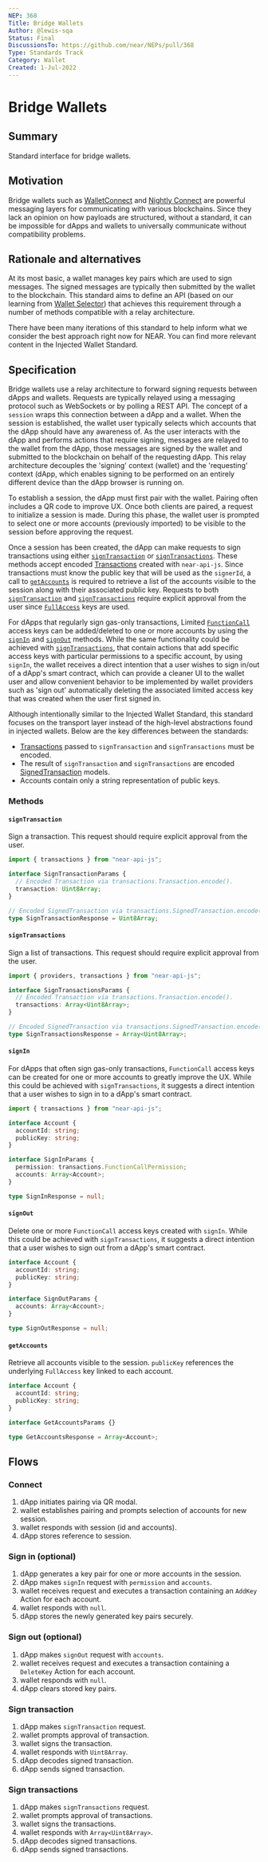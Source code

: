 ```yaml
---
NEP: 368
Title: Bridge Wallets
Author: @lewis-sqa
Status: Final
DiscussionsTo: https://github.com/near/NEPs/pull/368
Type: Standards Track
Category: Wallet
Created: 1-Jul-2022
---
```


# Bridge Wallets

## Summary

Standard interface for bridge wallets.

## Motivation

Bridge wallets such as [WalletConnect](https://docs.walletconnect.com/2.0/) and [Nightly Connect](https://connect.nightly.app/) are powerful messaging layers for communicating with various blockchains. Since they lack an opinion on how payloads are structured, without a standard, it can be impossible for dApps and wallets to universally communicate without compatibility problems.

## Rationale and alternatives

At its most basic, a wallet manages key pairs which are used to sign messages. The signed messages are typically then submitted by the wallet to the blockchain.  This standard aims to define an API (based on our learning from [Wallet Selector](https://github.com/near/wallet-selector)) that achieves this requirement through a number of methods compatible with a relay architecture.

There have been many iterations of this standard to help inform what we consider the best approach right now for NEAR. You can find more relevant content in the Injected Wallet Standard.

## Specification

Bridge wallets use a relay architecture to forward signing requests between dApps and wallets.  Requests are typically relayed using a messaging protocol such as WebSockets or by polling a REST API. The concept of a `session` wraps this connection between a dApp and a wallet.  When the session is established, the wallet user typically selects which accounts that the dApp should have any awareness of. As the user interacts with the dApp and performs actions that require signing, messages are relayed to the wallet from the dApp, those messages are signed by the wallet and submitted to the blockchain on behalf of the requesting dApp. This relay architecture decouples the 'signing' context (wallet) and the 'requesting' context (dApp, which enables signing to be performed on an entirely different device than the dApp browser is running on.

To establish a session, the dApp must first pair with the wallet. Pairing often includes a QR code to improve UX. Once both clients are paired, a request to initialize a session is made. During this phase, the wallet user is prompted to select one or more accounts (previously imported) to be visible to the session before approving the request.

Once a session has been created, the dApp can make requests to sign transactions using either [`signTransaction`](#signtransaction) or [`signTransactions`](#signtransactions). These methods accept encoded [Transactions](https://nomicon.io/RuntimeSpec/Transactions) created with `near-api-js`. Since transactions must know the public key that will be used as the `signerId`, a call to [`getAccounts`](#getaccounts) is required to retrieve a list of the accounts visible to the session along with their associated public key. Requests to both [`signTransaction`](#signtransaction) and [`signTransactions`](#signtransactions) require explicit approval from the user since [`FullAccess`](https://nomicon.io/DataStructures/AccessKey) keys are used.

For dApps that regularly sign gas-only transactions, Limited [`FunctionCall`](https://nomicon.io/DataStructures/AccessKey#accesskeypermissionfunctioncall) access keys can be added/deleted to one or more accounts by using the [`signIn`](#signin) and [`signOut`](#signout) methods. While the same functionality could be achieved with [`signTransactions`](#signtransactions), that contain actions that add specific access keys with particular permissions to a specific account, by using `signIn`, the wallet receives a direct intention that a user wishes to sign in/out of a dApp's smart contract, which can provide a cleaner UI to the wallet user and allow convenient behavior to be implemented by wallet providers such as 'sign out' automatically deleting the associated limited access key that was created when the user first signed in.

Although intentionally similar to the Injected Wallet Standard, this standard focuses on the transport layer instead of the high-level abstractions found in injected wallets. Below are the key differences between the standards:

- [Transactions](https://nomicon.io/RuntimeSpec/Transactions) passed to `signTransaction` and `signTransactions` must be encoded.
- The result of `signTransaction` and `signTransactions` are encoded [SignedTransaction](https://nomicon.io/RuntimeSpec/Transactions#signed-transaction) models.
- Accounts contain only a string representation of public keys.

### Methods

#### `signTransaction`

Sign a transaction. This request should require explicit approval from the user.

```ts
import { transactions } from "near-api-js";

interface SignTransactionParams {
  // Encoded Transaction via transactions.Transaction.encode().
  transaction: Uint8Array;
}

// Encoded SignedTransaction via transactions.SignedTransaction.encode().
type SignTransactionResponse = Uint8Array;
```

#### `signTransactions`

Sign a list of transactions. This request should require explicit approval from the user.

```ts
import { providers, transactions } from "near-api-js";

interface SignTransactionsParams {
  // Encoded Transaction via transactions.Transaction.encode().
  transactions: Array<Uint8Array>;
}

// Encoded SignedTransaction via transactions.SignedTransaction.encode().
type SignTransactionsResponse = Array<Uint8Array>;
```

#### `signIn`

For dApps that often sign gas-only transactions, `FunctionCall` access keys can be created for one or more accounts to greatly improve the UX. While this could be achieved with `signTransactions`, it suggests a direct intention that a user wishes to sign in to a dApp's smart contract.

```ts
import { transactions } from "near-api-js";

interface Account {
  accountId: string;
  publicKey: string;
}

interface SignInParams {
  permission: transactions.FunctionCallPermission;
  accounts: Array<Account>;
}

type SignInResponse = null;
```

#### `signOut`

Delete one or more `FunctionCall` access keys created with `signIn`. While this could be achieved with `signTransactions`, it suggests a direct intention that a user wishes to sign out from a dApp's smart contract.

```ts
interface Account {
  accountId: string;
  publicKey: string;
}

interface SignOutParams {
  accounts: Array<Account>;
}

type SignOutResponse = null;
```

#### `getAccounts`

Retrieve all accounts visible to the session. `publicKey` references the underlying `FullAccess` key linked to each account.

```ts
interface Account {
  accountId: string;
  publicKey: string;
}

interface GetAccountsParams {}

type GetAccountsResponse = Array<Account>;
```

## Flows

### Connect

1. dApp initiates pairing via QR modal.
2. wallet establishes pairing and prompts selection of accounts for new session.
3. wallet responds with session (id and accounts).
4. dApp stores reference to session.

### Sign in (optional)

1. dApp generates a key pair for one or more accounts in the session.
2. dApp makes `signIn` request with `permission` and `accounts`.
3. wallet receives request and executes a transaction containing an `AddKey` Action for each account.
4. wallet responds with `null`.
5. dApp stores the newly generated key pairs securely.

### Sign out (optional)

1. dApp makes `signOut` request with `accounts`.
2. wallet receives request and executes a transaction containing a `DeleteKey` Action for each account.
3. wallet responds with `null`.
4. dApp clears stored key pairs.

### Sign transaction

1. dApp makes `signTransaction` request.
2. wallet prompts approval of transaction.
3. wallet signs the transaction.
4. wallet responds with `Uint8Array`.
5. dApp decodes signed transaction.
6. dApp sends signed transaction.

### Sign transactions

1. dApp makes `signTransactions` request.
2. wallet prompts approval of transactions.
3. wallet signs the transactions.
4. wallet responds with `Array<Uint8Array>`.
5. dApp decodes signed transactions.
6. dApp sends signed transactions.
